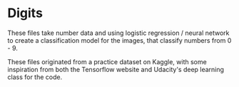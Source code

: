 # Digits

These files take number data and using logistic regression / neural network to create a classification model for the images, that classify numbers from 0 - 9. 

These files originated from a practice dataset on Kaggle, with some inspiration from both the Tensorflow website and Udacity's deep learning class for the code. 
